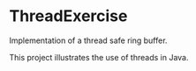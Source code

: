 ThreadExercise
==============

Implementation of a thread safe ring buffer.

This project illustrates  the use of threads in Java.
